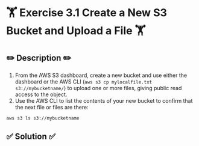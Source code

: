 # 🏋️ Exercise 3.1 Create a New S3 Bucket and Upload a File 🏋️

## ✏️ Description ✏️
1. From the AWS S3 dashboard, create a new bucket and use either the dashboard or the AWS CLI (`aws s3 cp mylocalfile.txt s3://mybucketname/`) to upload one or more files, giving public read access to the object.
2. Use the AWS CLI to list the contents of your new bucket to confirm that the next file or files are there:
```
aws s3 ls s3://mybucketname
```

## ✅ Solution ✅
